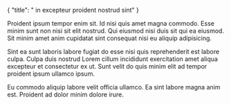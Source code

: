 {
"title": " in excepteur proident nostrud sint"
}

Proident ipsum tempor enim sit. Id nisi quis amet magna commodo. Esse minim sunt non nisi sit elit nostrud. Qui eiusmod nisi duis sit qui ea eiusmod. Sit minim amet anim cupidatat sint consequat nisi eu aliquip adipisicing.

Sint ea sunt laboris labore fugiat do esse nisi quis reprehenderit est labore culpa. Culpa duis nostrud Lorem cillum incididunt exercitation amet aliqua excepteur et consectetur ex ut. Sunt velit do quis minim elit ad tempor proident ipsum ullamco ipsum.

Eu commodo aliquip labore velit officia ullamco. Ea sint labore magna anim est. Proident ad dolor minim dolore irure.